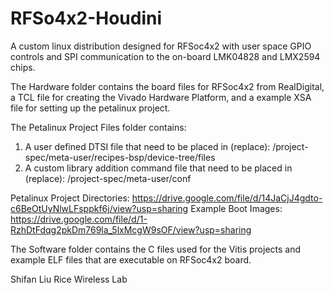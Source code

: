 # RFSo4x2-Houdini
A custom linux distribution designed for RFSoc4x2 with user space GPIO controls and SPI communication to the on-board LMK04828 and LMX2594 chips.

The Hardware folder contains the board files for RFSoc4x2 from RealDigital, a TCL file for creating the Vivado Hardware Platform, and a example XSA file for setting up the petalinux project.

The Petalinux Project Files folder contains:
1. A user defined DTSI file that need to be placed in (replace): <project-root-dir>/project-spec/meta-user/recipes-bsp/device-tree/files
2. A custom library addition command file that need to be placed in (replace): <project-root-dir>/project-spec/meta-user/conf

Petalinux Project Directories: https://drive.google.com/file/d/14JaCjJ4gdto-c6BeOtUyNlwLFsppkf6j/view?usp=sharing
Example Boot Images: https://drive.google.com/file/d/1-RzhDtFdqg2pkDm769la_5lxMcgW9sOF/view?usp=sharing

The Software folder contains the C files used for the Vitis projects and example ELF files that are executable on RFSoc4x2 board. 


Shifan Liu
Rice Wireless Lab
